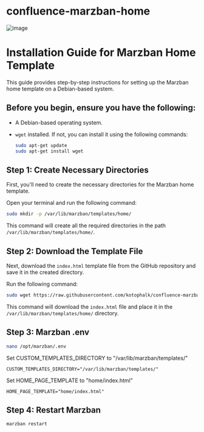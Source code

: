 # confluence-marzban-home

![image](https://github.com/user-attachments/assets/889f8383-59eb-4d30-ba28-a4c6a1701578)


# Installation Guide for Marzban Home Template

This guide provides step-by-step instructions for setting up the Marzban home template on a Debian-based system.

## Before you begin, ensure you have the following:

- A Debian-based operating system.
- `wget` installed. If not, you can install it using the following commands:

  ```bash
  sudo apt-get update
  sudo apt-get install wget

## Step 1: Create Necessary Directories

First, you'll need to create the necessary directories for the Marzban home template.

Open your terminal and run the following command:

```bash
sudo mkdir -p /var/lib/marzban/templates/home/
```

This command will create all the required directories in the path `/var/lib/marzban/templates/home/`.

## Step 2: Download the Template File

Next, download the `index.html` template file from the GitHub repository and save it in the created directory.

Run the following command:

```bash
sudo wget https://raw.githubusercontent.com/kotophalk/confluence-marzban-home/main/index.html -O /var/lib/marzban/templates/home/index.html
```

This command will download the `index.html` file and place it in the `/var/lib/marzban/templates/home/` directory.

## Step 3: Marzban .env

```bash
nano /opt/marzban/.env
```

Set CUSTOM_TEMPLATES_DIRECTORY to "/var/lib/marzban/templates/"
```
CUSTOM_TEMPLATES_DIRECTORY="/var/lib/marzban/templates/"
```

Set HOME_PAGE_TEMPLATE to "home/index.html"
```
HOME_PAGE_TEMPLATE="home/index.html"
```

## Step 4: Restart Marzban

```bash
marzban restart
```



